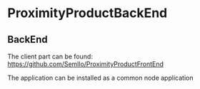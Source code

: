 # ProximityProductBackEnd

## BackEnd
The client part can be found: https://github.com/Semllo/ProximityProductFrontEnd

The application can be installed as a common node application
